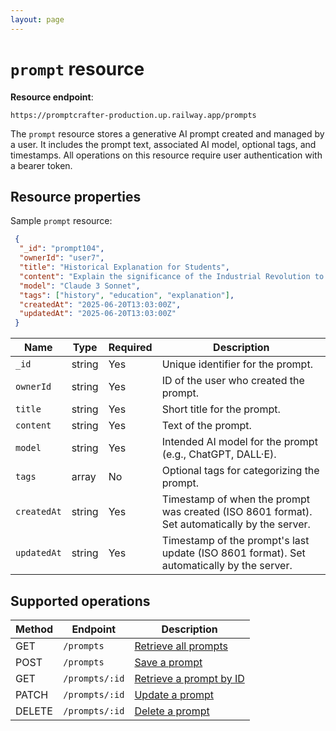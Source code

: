 ```yaml
---
layout: page
---
```


# `prompt` resource

**Resource endpoint**:

```text
https://promptcrafter-production.up.railway.app/prompts
```

The `prompt` resource stores a generative AI prompt created and managed by a user. It includes the prompt text, associated AI model, optional tags, and timestamps. All operations on this resource require user authentication with a bearer token.  

## Resource properties

Sample `prompt` resource:  

```json
 {
  "_id": "prompt104",
  "ownerId": "user7",
  "title": "Historical Explanation for Students",
  "content": "Explain the significance of the Industrial Revolution to high school students using clear, accessible language. Include at least two key inventions and describe how these changes affected daily life in Europe and America.",
  "model": "Claude 3 Sonnet",
  "tags": ["history", "education", "explanation"],
  "createdAt": "2025-06-20T13:03:00Z",
  "updatedAt": "2025-06-20T13:03:00Z"
 }
```

| Name        | Type   | Required | Description                                                   |
| ----------- | ------ | -------- | ------------------------------------------------------------- |
| `_id`       | string | Yes      | Unique identifier for the prompt.                             |
| `ownerId`   | string | Yes      | ID of the user who created the prompt.                        |
| `title`     | string | Yes      | Short title for the prompt.                                   |
| `content`   | string | Yes      | Text of the prompt.                                  |
| `model`     | string | Yes      | Intended AI model for the prompt (e.g., ChatGPT, DALL·E). |
| `tags`      | array  | No       | Optional tags for categorizing the prompt.          |
| `createdAt` | string | Yes      | Timestamp of when the prompt was created (ISO 8601 format). Set automatically by the server.   |
| `updatedAt` | string | Yes      | Timestamp of the prompt's last update (ISO 8601 format). Set automatically by the server.                  |

## Supported operations

| Method | Endpoint       | Description                                      |
| ------ | -------------- | ------------------------------------------------ |
| GET    | `/prompts`     | [Retrieve all prompts](../endpoints/get-prompts.md) |
| POST   | `/prompts`     | [Save a prompt](../endpoints/post-prompts.md)                             |
| GET    | `/prompts/:id` | [Retrieve a prompt by ID](../endpoints/get-prompts-id.md)                  |
| PATCH  | `/prompts/:id` | [Update a prompt](../endpoints/patch-prompts-id.md)                           |
| DELETE | `/prompts/:id` | [Delete a prompt](../endpoints/delete-prompts-id.md)                           |
